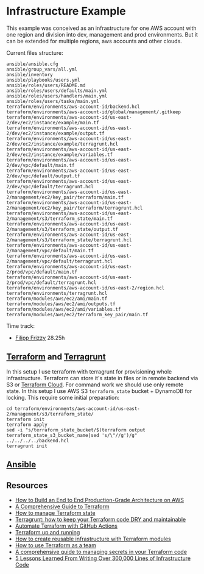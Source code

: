 # Infrastructure Example
This example was conceived as an infrastructure for one AWS account with one region and division into dev, management and prod environments.
But it can be extended for multiple regions, aws accounts and other clouds.

Current files structure:
```
ansible/ansible.cfg
ansible/group_vars/all.yml
ansible/inventory
ansible/playbooks/users.yml
ansible/roles/users/README.md
ansible/roles/users/defaults/main.yml
ansible/roles/users/handlers/main.yml
ansible/roles/users/tasks/main.yml
terraform/environments/aws-account-id/backend.hcl
terraform/environments/aws-account-id/global/management/.gitkeep
terraform/environments/aws-account-id/us-east-2/dev/ec2/instance/example/main.tf
terraform/environments/aws-account-id/us-east-2/dev/ec2/instance/example/output.tf
terraform/environments/aws-account-id/us-east-2/dev/ec2/instance/example/terragrunt.hcl
terraform/environments/aws-account-id/us-east-2/dev/ec2/instance/example/variables.tf
terraform/environments/aws-account-id/us-east-2/dev/vpc/default/main.tf
terraform/environments/aws-account-id/us-east-2/dev/vpc/default/output.tf
terraform/environments/aws-account-id/us-east-2/dev/vpc/default/terragrunt.hcl
terraform/environments/aws-account-id/us-east-2/management/ec2/key_pair/terraform/main.tf
terraform/environments/aws-account-id/us-east-2/management/ec2/key_pair/terraform/terragrunt.hcl
terraform/environments/aws-account-id/us-east-2/management/s3/terraform_state/main.tf
terraform/environments/aws-account-id/us-east-2/management/s3/terraform_state/output.tf
terraform/environments/aws-account-id/us-east-2/management/s3/terraform_state/terragrunt.hcl
terraform/environments/aws-account-id/us-east-2/management/vpc/default/main.tf
terraform/environments/aws-account-id/us-east-2/management/vpc/default/terragrunt.hcl
terraform/environments/aws-account-id/us-east-2/prod/vpc/default/main.tf
terraform/environments/aws-account-id/us-east-2/prod/vpc/default/terragrunt.hcl
terraform/environments/aws-account-id/us-east-2/region.hcl
terraform/environments/terragrunt.hcl
terraform/modules/aws/ec2/ami/main.tf
terraform/modules/aws/ec2/ami/outputs.tf
terraform/modules/aws/ec2/ami/variables.tf
terraform/modules/aws/ec2/terraform_key_pair/main.tf
```

Time track:
- [Filipp Frizzy](https://github.com/Friz-zy/) 28.25h

## [Terraform](https://www.terraform.io/) and [Terragrunt](https://terragrunt.gruntwork.io)
In this setup I use terraform with terragrunt for provisioning whole infrastructure.
Terraform can store it's state in files or in remote backend via S3 or [Terraform Cloud](https://cloud.hashicorp.com/products/terraform).
For command work we should use only remote state. In this setup I use AWS S3 `terraform_state` bucket + DynamoDB for locking.
This require some initial preparation:
```
cd terraform/environments/aws-account-id/us-east-2/management/s3/terraform_state/
terraform init
terraform apply
sed -i "s/terraform_state_bucket/$(terraform output terraform_state_s3_bucket_name|sed 's/\"//g')/g" ../../../../backend.hcl
terragrunt init
```

## [Ansible](https://www.ansible.com/)

## Resources
* [How to Build an End to End Production-Grade Architecture on AWS](https://blog.gruntwork.io/how-to-build-an-end-to-end-production-grade-architecture-on-aws-part-1-eae8eeb41fec#eb3a)
* [A Comprehensive Guide to Terraform](https://blog.gruntwork.io/a-comprehensive-guide-to-terraform-b3d32832baca#.b6sun4nkn)
* [How to manage Terraform state](https://blog.gruntwork.io/how-to-manage-terraform-state-28f5697e68fa#.r6xdvtxqe)
* [Terragrunt: how to keep your Terraform code DRY and maintainable](https://blog.gruntwork.io/terragrunt-how-to-keep-your-terraform-code-dry-and-maintainable-f61ae06959d8)
* [Automate Terraform with GitHub Actions](https://developer.hashicorp.com/terraform/tutorials/automation/github-actions)
* [Terraform up and running](https://github.com/brikis98/terraform-up-and-running-code/)
* [How to create reusable infrastructure with Terraform modules](https://blog.gruntwork.io/how-to-create-reusable-infrastructure-with-terraform-modules-25526d65f73d)
* [How to use Terraform as a team](https://blog.gruntwork.io/how-to-use-terraform-as-a-team-251bc1104973)
* [A comprehensive guide to managing secrets in your Terraform code](https://blog.gruntwork.io/a-comprehensive-guide-to-managing-secrets-in-your-terraform-code-1d586955ace1)
* [5 Lessons Learned From Writing Over 300,000 Lines of Infrastructure Code](https://blog.gruntwork.io/5-lessons-learned-from-writing-over-300-000-lines-of-infrastructure-code-36ba7fadeac1)